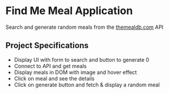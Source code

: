 # Find Me Meal Application

Search and generate random meals from the [themealdb.com](https://www.themealdb.com) API

## Project Specifications

- Display UI with form to search and button to generate 0
- Connect to API and get meals
- Display meals in DOM with image and hover effect
- Click on meal and see the details
- Click on generate button and fetch & display a random meal
